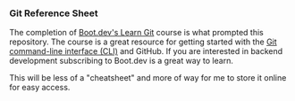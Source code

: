 ### Git Reference Sheet

The completion of [Boot.dev's Learn Git](https://www.boot.dev/courses/learn-git) course is what prompted this repository. The course is a great resource for getting started with  the [Git command-line interface (CLI)](https://git-scm.com/) and GitHub. If you are interested in backend development subscribing to Boot.dev is a great way to learn.

This will be less of a "cheatsheet" and more of way for me to store it online for easy access. 
